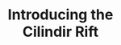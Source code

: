 ---
title: Introducing the <span class="line-break-mobile"><br></span> Cilindir Rift
layout: "home"
url: "/"

desktop_hero_image:
  src: "/images/renders/hero/desktop/home.png"
  alt: "Tri Render Container"

mobile_hero_images:
  - src: "/images/renders/hero/mobile/museum/archaeologist.png"
    alt: "Cilindir Rift: Archaeologist"
  - src: "/images/renders/hero/mobile/education/teacher.png"
    alt: "Cilindir Rift: Teacher"
  - src: "/images/renders/hero/mobile/zoo_aquarium/penguins.png"
    alt: "Cilindir Rift: Penguins"

hero_text: Lifelike AI for More Immersive Learning.

scroll_target: "technology"

feature_dropdowns:
  intro: "Click on the tiles below to learn more about the Rift platform."
  tiles:
    - title: "AI-Powered Learning"
      imageSrc: "/images/stock/ai_instructor.png"
      imageAlt: "AI-Powered Learning"
      description: "Adaptive AI characters serve as personal, highly knowledgeable mentors, experts, and guides. Users can see, hear, and interact with these AI educators as if they were another person together in the same room. AI educators are trained on vast amounts of information, and designed with strict safety protocols."
      open: true

    - title: "Powered by Unreal"
      imageSrc: "/images/stock/unreal_engine.png"
      imageAlt: "Powered by Unreal"
      description: "The Rift is built on <a href='https://www.unrealengine.com/' target='_blank' rel='noopener'>Unreal Engine</a>, a leading game development engine known for its stunning graphics and advanced physics. This makes it possible for learners to explore dynamic virtual worlds where AI characters can move naturally and interact with their surroundings."

    - title: "Wearables-Free Immersion"
      imageSrc: "/images/renders/land_before_time.png"
      imageAlt: "Wearables-Free Immersion"
      description: "The Cilindir Rift provides a fully wearables-free experience—no VR headset required. This eliminates discomfort and fatigue associated with the prolonged use of headsets and hand controllers, reduces hygiene concerns, and avoids barriers for both younger and older learners."

    - title: "User Tracking"
      imageSrc: "/images/stock/students_pose.png"
      imageAlt: "User Tracking"
      description: "Integrated cameras track the users' position and facial expression in real time, enabling more natural AI interactions. This tracking data allows AI characters to maintain natural eye contact and better understand the learner's age and level of comprehension. No video data is recorded or stored."

    - title: "View-Dependent Rendering"
      imageSrc: "/images/stock/perspective_staircase.png"
      imageAlt: "View-Dependent Rendering"
      description: "This optional feature allows the Rift to render content based on the user’s position and viewing angle. Like looking into a mirror, the view changes naturally as you move your head. This makes the projected image appear spatially consistent and realistic, unlike a traditional flat-screen display."

use_cases:
  - icon: "fa-user-group"
    title: "Iconic Encounters"
    description: "Converse with innovators, political leaders, and cultural icons brought to life as AI characters."
  - icon: "fa-earth-americas"
    title: "Exploration at Scale"
    description: "Explore ancient worlds, iconic landmarks, and scientific wonders in full scale."
  - icon: "fa-brain"
    title: "Adaptive Learning"
    description: "Learn interactively, with safe AI responses tailoring to guest curiosity and comprehension."
  - icon: "fa-scroll"
    title: "Interactive Stories"
    description: "Engage with lessons and concepts through interactive and emotive storytelling."

section_footer: |
  Learn more about how educators and institutions are using Cilindir:<span class="line-break-1280"><br></span>
  <a href='/applications/education'>Education</a>,
  <a href='/applications/museums'>Museums</a>, and
  <a href='/applications/zoos-and-aquariums'>Zoos and Aquariums</a>.
---